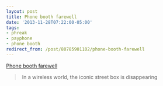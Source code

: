 ```yaml
---
layout: post
title: Phone booth farewell
date: '2013-11-28T07:22:00-05:00'
tags:
- phreak
- payphone
- phone booth
redirect_from: /post/80785901102/phone-booth-farewell
---
```

[Phone booth farewell](http://www.thestar.com/news/gta/2013/11/28/phone_booth_farewell_in_a_wireless_world_the_iconic_street_box_is_disappearing.html?utm_source=twitterfeed&utm_medium=twitter)  

> &nbsp;In a wireless world, the iconic street box is disappearing
